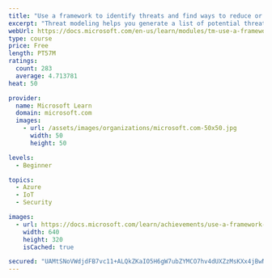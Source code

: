 ```yaml
---
title: "Use a framework to identify threats and find ways to reduce or eliminate risk"
excerpt: "Threat modeling helps you generate a list of potential threats using STRIDE and find ways to reduce or eliminate risk with corresponding security controls."
webUrl: https://docs.microsoft.com/en-us/learn/modules/tm-use-a-framework-to-identify-threats-and-find-ways-to-reduce-or-eliminate-risk/
type: course
price: Free
length: PT57M
ratings:
  count: 283
  average: 4.713781
heat: 50

provider:
  name: Microsoft Learn
  domain: microsoft.com
  images:
    - url: /assets/images/organizations/microsoft.com-50x50.jpg
      width: 50
      height: 50

levels:
  - Beginner

topics:
  - Azure
  - IoT
  - Security

images:
  - url: https://docs.microsoft.com/learn/achievements/use-a-framework-to-identify-threats-and-find-ways-to-reduce-or-eliminate-risk-social.png
    width: 640
    height: 320
    isCached: true

secured: "UAMtSNoVWdjdFB7vc11+ALQkZKaIO5H6gW7ubZYMCO7hv4dUXZzMsKXx4jBwNnvGqh9v5dSr46jrQyCow0Pu5FXbC69oJTiXT17bRt2nuMru+CBWgCH5kHMltys98FZyLU435AmbqKrMCVkujG4pwkhMfrW7cOOyhnl1Pj9vpgXu1tYuV+WtMFEYgk1AKDUHNlLruPQQKzOpmKA3EjRjsweD7OmwOBjnUWRD3/DbsVaGwur0CZDyqXN7ne/TPJpwW0xAlRYGnJ6yDw4cQ+ANX/K0bgVXlglJWLKJ5/j0Op8wFB8EugSgpE0VRL1oh1QD9UzkKSkk8PRio8LGOiu1vLep1dDDKjHxg5XntnMF43g1PTpICelV20m8G5i2SfxxcZECPlJo8GKq4vXvQJBB8DECSqacwrv/Q3LMUCKQ/ag=;hxlthn4z9pyEiUC+8wtCRQ=="
---
```


